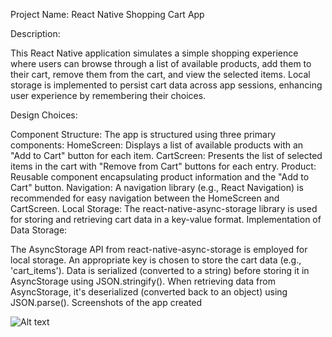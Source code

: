 Project Name: React Native Shopping Cart App

Description:

This React Native application simulates a simple shopping experience where users can browse through a list of available products, add them to their cart, remove them from the cart, and view the selected items. Local storage is implemented to persist cart data across app sessions, enhancing user experience by remembering their choices.

Design Choices:

Component Structure: The app is structured using three primary components:
HomeScreen: Displays a list of available products with an "Add to Cart" button for each item.
CartScreen: Presents the list of selected items in the cart with "Remove from Cart" buttons for each entry.
Product: Reusable component encapsulating product information and the "Add to Cart" button.
Navigation: A navigation library (e.g., React Navigation) is recommended for easy navigation between the HomeScreen and CartScreen.
Local Storage: The react-native-async-storage library is used for storing and retrieving cart data in a key-value format.
Implementation of Data Storage:

The AsyncStorage API from react-native-async-storage is employed for local storage.
An appropriate key is chosen to store the cart data (e.g., 'cart_items').
Data is serialized (converted to a string) before storing it in AsyncStorage using JSON.stringify().
When retrieving data from AsyncStorage, it's deserialized (converted back to an object) using JSON.parse().
Screenshots of the app created

![Alt text](./img1.jpeg)
